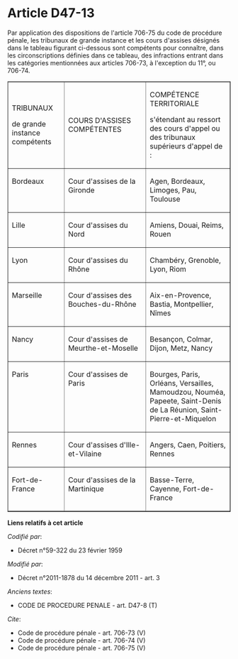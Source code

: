 # Article D47-13

Par application des dispositions de l'article 706-75 du code de procédure pénale, les tribunaux de grande instance et les
cours d'assises désignés dans le tableau figurant ci-dessous sont compétents pour connaître, dans les circonscriptions
définies dans ce tableau, des infractions entrant dans les catégories mentionnées aux articles 706-73, à l'exception du 11°,
ou 706-74. 

<table border="1" cellpadding="0" width="605" align="center" cellspacing="0">
  <tbody>
    <tr>
      <td width="132">

TRIBUNAUX 

de grande instance compétents 

</td>
      <td width="227">

COURS D'ASSISES COMPÉTENTES 

</td>
      <td width="250">

COMPÉTENCE TERRITORIALE 

s'étendant au ressort des cours d'appel ou des tribunaux supérieurs d'appel de : 

</td>
    </tr>
    <tr>
      <td valign="top" width="132">

Bordeaux 

</td>
      <td valign="top" width="227">

Cour d'assises de la Gironde 

</td>
      <td valign="top" width="250">

Agen, Bordeaux, Limoges, Pau, Toulouse 

</td>
    </tr>
    <tr>
      <td width="132" valign="top">

Lille 

</td>
      <td valign="top" width="227">

Cour d'assises du Nord 

</td>
      <td width="250" valign="top">

Amiens, Douai, Reims, Rouen 

</td>
    </tr>
    <tr>
      <td valign="top" width="132">

Lyon 

</td>
      <td width="227" valign="top">

Cour d'assises du Rhône 

</td>
      <td width="250" valign="top">

Chambéry, Grenoble, Lyon, Riom 

</td>
    </tr>
    <tr>
      <td width="132" valign="top">

Marseille 

</td>
      <td valign="top" width="227">

Cour d'assises des Bouches-du-Rhône 

</td>
      <td valign="top" width="250">

Aix-en-Provence, Bastia, Montpellier, Nîmes 

</td>
    </tr>
    <tr>
      <td width="132" valign="top">

Nancy 

</td>
      <td width="227" valign="top">

Cour d'assises de Meurthe-et-Moselle 

</td>
      <td valign="top" width="250">

Besançon, Colmar, Dijon, Metz, Nancy 

</td>
    </tr>
    <tr>
      <td width="132" valign="top">

Paris 

</td>
      <td width="227" valign="top">

Cour d'assises de Paris 

</td>
      <td valign="top" width="250">

Bourges, Paris, Orléans, Versailles, Mamoudzou, Nouméa, Papeete, Saint-Denis de La Réunion, Saint-Pierre-et-Miquelon 

</td>
    </tr>
    <tr>
      <td width="132" valign="top">

Rennes 

</td>
      <td valign="top" width="227">

Cour d'assises d'Ille-et-Vilaine 

</td>
      <td width="250" valign="top">

Angers, Caen, Poitiers, Rennes 

</td>
    </tr>
    <tr>
      <td valign="top" width="132">

Fort-de-France 

</td>
      <td width="227" valign="top">

Cour d'assises de la Martinique 

</td>
      <td width="250" valign="top">

Basse-Terre, Cayenne, Fort-de-France

</td>
    </tr>
  </tbody>
</table>

**Liens relatifs à cet article**

_Codifié par_:

  - Décret n°59-322 du 23 février 1959

_Modifié par_:

  - Décret n°2011-1878 du 14 décembre 2011 - art. 3

_Anciens textes_:

  - CODE DE PROCEDURE PENALE - art. D47-8 (T)

_Cite_:

  - Code de procédure pénale - art. 706-73 (V)
  - Code de procédure pénale - art. 706-74 (V)
  - Code de procédure pénale - art. 706-75 (V)
